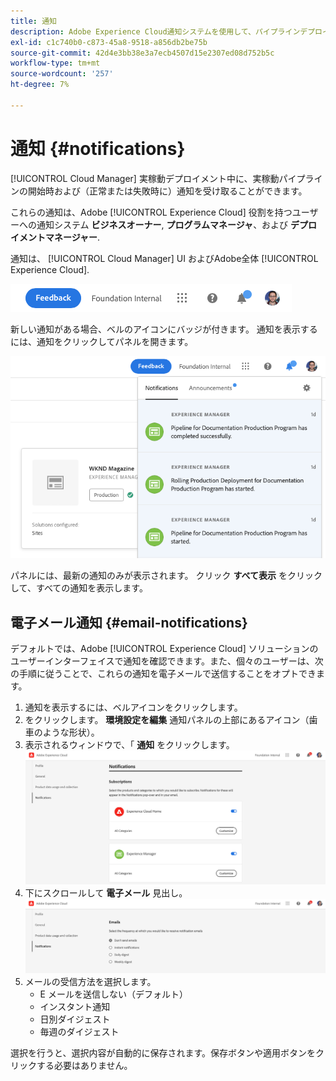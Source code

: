 ```yaml
---
title: 通知
description: Adobe Experience Cloud通知システムを使用して、パイプラインデプロイメントに関する情報を受け取る方法を説明します。
exl-id: c1c740b0-c873-45a8-9518-a856db2be75b
source-git-commit: 42d4e3bb38e3a7ecb4507d15e2307ed08d752b5c
workflow-type: tm+mt
source-wordcount: '257'
ht-degree: 7%

---
```


# 通知 {#notifications}

[!UICONTROL Cloud Manager] 実稼動デプロイメント中に、実稼動パイプラインの開始時および（正常または失敗時に）通知を受け取ることができます。

これらの通知は、Adobe [!UICONTROL Experience Cloud] 役割を持つユーザーへの通知システム **ビジネスオーナー**, **プログラムマネージャ**、および **デプロイメントマネージャー**.

通知は、 [!UICONTROL Cloud Manager] UI およびAdobe全体 [!UICONTROL Experience Cloud].

![メニューバーの通知アイコン](assets/notify-1.png)

新しい通知がある場合、ベルのアイコンにバッジが付きます。 通知を表示するには、通知をクリックしてパネルを開きます。

![通知の表示](assets/notify-2.png)

パネルには、最新の通知のみが表示されます。 クリック **すべて表示** をクリックして、すべての通知を表示します。

## 電子メール通知 {#email-notifications}

デフォルトでは、Adobe [!UICONTROL Experience Cloud] ソリューションの ユーザーインターフェイスで通知を確認できます。また、個々のユーザーは、次の手順に従うことで、これらの通知を電子メールで送信することをオプトできます。

1. 通知を表示するには、ベルアイコンをクリックします。
1. をクリックします。 **環境設定を編集** 通知パネルの上部にあるアイコン（歯車のような形状）。
1. 表示されるウィンドウで、「 **通知** をクリックします。
   ![環境設定ウィンドウを編集](assets/notification-preferences.png)
1. 下にスクロールして **電子メール** 見出し。
   ![E メールオプション](assets/email-preferences.png)
1. メールの受信方法を選択します。
   * E メールを送信しない（デフォルト）
   * インスタント通知
   * 日別ダイジェスト
   * 毎週のダイジェスト

選択を行うと、選択内容が自動的に保存されます。保存ボタンや適用ボタンをクリックする必要はありません。
